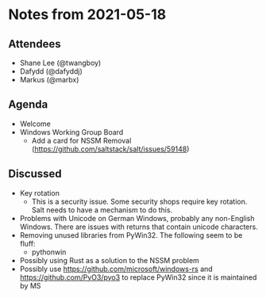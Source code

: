 # Notes from 2021-05-18

## Attendees
- Shane Lee (@twangboy)
- Dafydd (@dafyddj)
- Markus (@marbx)

## Agenda
- Welcome
- Windows Working Group Board
  - Add a card for NSSM Removal (https://github.com/saltstack/salt/issues/59148)

## Discussed
- Key rotation
  - This is a security issue. Some security shops require key rotation. Salt
    needs to have a mechanism to do this.
- Problems with Unicode on German Windows, probably any non-English Windows.
  There are issues with returns that contain unicode characters.
- Removing unused libraries from PyWin32. The following seem to be fluff:
  - pythonwin
- Possibly using Rust as a solution to the NSSM problem
- Possibly use https://github.com/microsoft/windows-rs and https://github.com/PyO3/pyo3
  to replace PyWin32 since it is maintained by MS
